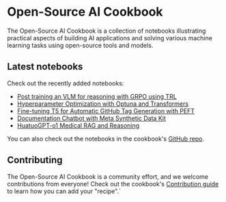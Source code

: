 # Open-Source AI Cookbook

The Open-Source AI Cookbook is a collection of notebooks illustrating practical aspects of building AI
applications and solving various machine learning tasks using open-source tools and models.

## Latest notebooks

Check out the recently added notebooks:

- [Post training an VLM for reasoning with GRPO using TRL](fine_tuning_vlm_grpo_trl)
- [Hyperparameter Optimization with Optuna and Transformers](optuna_hpo_with_transformers)
- [Fine-tuning T5 for Automatic GitHub Tag Generation with PEFT](finetune_t5_for_search_tag_generation)
- [Documentation Chatbot with Meta Synthetic Data Kit](fine_tune_chatbot_docs_synthetic)
- [HuatuoGPT-o1 Medical RAG and Reasoning](medical_rag_and_Reasoning)

You can also check out the notebooks in the cookbook's [GitHub repo](https://github.com/huggingface/cookbook).

## Contributing

The Open-Source AI Cookbook is a community effort, and we welcome contributions from everyone!
Check out the cookbook's [Contribution guide](https://github.com/huggingface/cookbook/blob/main/README.md) to learn
how you can add your "recipe".`